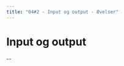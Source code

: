 ```yaml
---
title: "04#2 - Input og output - Øvelser"
---
```

<!-- .slide: class="kea-red" -->
# Input og output

--